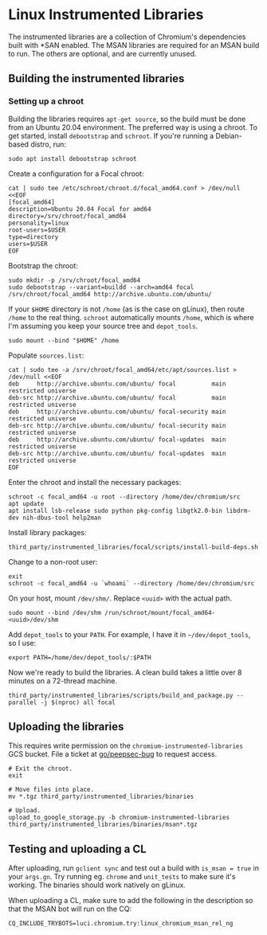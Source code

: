 # Linux Instrumented Libraries

The instrumented libraries are a collection of Chromium's dependencies built
with *SAN enabled. The MSAN libraries are required for an MSAN build to run. The
others are optional, and are currently unused.

## Building the instrumented libraries

### Setting up a chroot

Building the libraries requires `apt-get source`, so the build must be done from
an Ubuntu 20.04 environment. The preferred way is using a chroot. To get
started, install `debootstrap` and `schroot`. If you're running a Debian-based
distro, run:

```shell
sudo apt install debootstrap schroot
```

Create a configuration for a Focal chroot:

```shell
cat | sudo tee /etc/schroot/chroot.d/focal_amd64.conf > /dev/null <<EOF
[focal_amd64]
description=Ubuntu 20.04 Focal for amd64
directory=/srv/chroot/focal_amd64
personality=linux
root-users=$USER
type=directory
users=$USER
EOF
```

Bootstrap the chroot:

```shell
sudo mkdir -p /srv/chroot/focal_amd64
sudo debootstrap --variant=buildd --arch=amd64 focal /srv/chroot/focal_amd64 http://archive.ubuntu.com/ubuntu/
```

If your `$HOME` directory is not `/home` (as is the case on gLinux), then route
`/home` to the real thing. `schroot` automatically mounts `/home`, which is
where I'm assuming you keep your source tree and `depot_tools`.

```shell
sudo mount --bind "$HOME" /home
```

Populate `sources.list`:

```shell
cat | sudo tee -a /srv/chroot/focal_amd64/etc/apt/sources.list > /dev/null <<EOF
deb     http://archive.ubuntu.com/ubuntu/ focal          main restricted universe
deb-src	http://archive.ubuntu.com/ubuntu/ focal          main restricted universe
deb     http://archive.ubuntu.com/ubuntu/ focal-security main restricted universe
deb-src http://archive.ubuntu.com/ubuntu/ focal-security main restricted universe
deb     http://archive.ubuntu.com/ubuntu/ focal-updates  main restricted universe
deb-src http://archive.ubuntu.com/ubuntu/ focal-updates  main restricted universe
EOF
```

Enter the chroot and install the necessary packages:

```shell
schroot -c focal_amd64 -u root --directory /home/dev/chromium/src
apt update
apt install lsb-release sudo python pkg-config libgtk2.0-bin libdrm-dev nih-dbus-tool help2man
```

Install library packages:

```shell
third_party/instrumented_libraries/focal/scripts/install-build-deps.sh
```

Change to a non-root user:
```shell
exit
schroot -c focal_amd64 -u `whoami` --directory /home/dev/chromium/src
```

On your host, mount `/dev/shm/`.  Replace `<uuid>` with the actual path.
```shell
sudo mount --bind /dev/shm /run/schroot/mount/focal_amd64-<uuid>/dev/shm
```

Add `depot_tools` to your `PATH`. For example, I have it in `~/dev/depot_tools`,
so I use:

```shell
export PATH=/home/dev/depot_tools/:$PATH
```

Now we're ready to build the libraries. A clean build takes a little over 8
minutes on a 72-thread machine.

```shell
third_party/instrumented_libraries/scripts/build_and_package.py --parallel -j $(nproc) all focal
```

## Uploading the libraries

This requires write permission on the `chromium-instrumented-libraries` GCS
bucket. File a ticket at [go/peepsec-bug](https://goto.google.com/peepsec-bug)
to request access.

```shell
# Exit the chroot.
exit

# Move files into place.
mv *.tgz third_party/instrumented_libraries/binaries

# Upload.
upload_to_google_storage.py -b chromium-instrumented-libraries third_party/instrumented_libraries/binaries/msan*.tgz
```

## Testing and uploading a CL

After uploading, run `gclient sync` and test out a build with `is_msan = true`
in your `args.gn`. Try running eg. `chrome` and `unit_tests` to make sure it's
working. The binaries should work natively on gLinux.

When uploading a CL, make sure to add the following in the description so that
the MSAN bot will run on the CQ:

```
CQ_INCLUDE_TRYBOTS=luci.chromium.try:linux_chromium_msan_rel_ng
```
